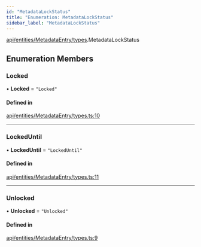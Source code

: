 ```yaml
---
id: "MetadataLockStatus"
title: "Enumeration: MetadataLockStatus"
sidebar_label: "MetadataLockStatus"
---
```


[api/entities/MetadataEntry/types](../../../../../../modules/API/Entities/MetadataEntry/Types/Types.md).MetadataLockStatus

## Enumeration Members

### Locked

• **Locked** = ``"Locked"``

#### Defined in

[api/entities/MetadataEntry/types.ts:10](https://github.com/PolymeshAssociation/polymesh-sdk/blob/07a4c5b0/src/api/entities/MetadataEntry/types.ts#L10)

___

### LockedUntil

• **LockedUntil** = ``"LockedUntil"``

#### Defined in

[api/entities/MetadataEntry/types.ts:11](https://github.com/PolymeshAssociation/polymesh-sdk/blob/07a4c5b0/src/api/entities/MetadataEntry/types.ts#L11)

___

### Unlocked

• **Unlocked** = ``"Unlocked"``

#### Defined in

[api/entities/MetadataEntry/types.ts:9](https://github.com/PolymeshAssociation/polymesh-sdk/blob/07a4c5b0/src/api/entities/MetadataEntry/types.ts#L9)
